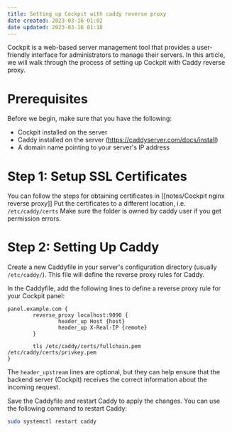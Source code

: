 ```yaml
---
title: Setting up Cockpit with caddy reverse proxy
date created: 2023-03-16 01:02
date updated: 2023-03-16 01:18
---
```


Cockpit is a web-based server management tool that provides a user-friendly interface for administrators to manage their servers. In this article, we will walk through the process of setting up Cockpit with Caddy reverse proxy.

# Prerequisites

Before we begin, make sure that you have the following:

- Cockpit installed on the server
- Caddy installed on the server (<https://caddyserver.com/docs/install>)
- A domain name pointing to your server's IP address

# Step 1: Setup SSL Certificates

You can follow the steps for obtaining certificates in [[notes/Cockpit nginx reverse proxy]]
Put the certificates to a different location, i.e. `/etc/caddy/certs`
Make sure the folder is owned by caddy user if you get permission errors.

# Step 2: Setting Up Caddy

Create a new Caddyfile in your server's configuration directory (usually `/etc/caddy/`). This file will define the reverse proxy rules for Caddy.

In the Caddyfile, add the following lines to define a reverse proxy rule for your Cockpit panel:

```nginx
panel.example.com {
        reverse_proxy localhost:9090 {
                header_up Host {host}
                header_up X-Real-IP {remote}
        }

        tls /etc/caddy/certs/fullchain.pem /etc/caddy/certs/privkey.pem
}
```

The `header_upstream` lines are optional, but they can help ensure that the backend server (Cockpit) receives the correct information about the incoming request.

Save the Caddyfile and restart Caddy to apply the changes. You can use the following command to restart Caddy:

```bash
sudo systemctl restart caddy
```
